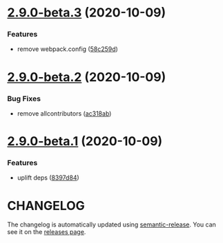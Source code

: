 # [2.9.0-beta.3](https://github.com/nathanvale/easy-scripts/compare/v2.9.0-beta.2...v2.9.0-beta.3) (2020-10-09)


### Features

* remove webpack.config ([58c259d](https://github.com/nathanvale/easy-scripts/commit/58c259d))

# [2.9.0-beta.2](https://github.com/nathanvale/easy-scripts/compare/v2.9.0-beta.1...v2.9.0-beta.2) (2020-10-09)


### Bug Fixes

* remove allcontributors ([ac318ab](https://github.com/nathanvale/easy-scripts/commit/ac318ab))

# [2.9.0-beta.1](https://github.com/nathanvale/easy-scripts/compare/v2.8.3...v2.9.0-beta.1) (2020-10-09)


### Features

* uplift deps ([8397d84](https://github.com/nathanvale/easy-scripts/commit/8397d84))

# CHANGELOG

The changelog is automatically updated using [semantic-release](https://github.com/semantic-release/semantic-release).
You can see it on the [releases page](../../releases).
